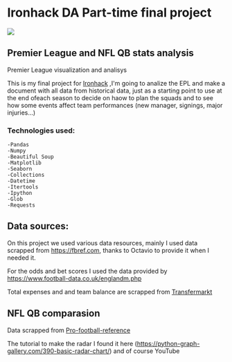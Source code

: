 # Ironhack DA Part-time final project
![](https://www.mundodeportivo.com/r/GODO/MD/p7/Futbol/Imagenes/2020/05/31/Recortada/9c6eeac1fa434362b57c86c83d36c1a6-kN8--980x554@MundoDeportivo-Web.jpg)


## Premier League and NFL QB stats analysis



Premier League visualization and analisys








This is my final project for [Ironhack](https://www.ironhack.com/es) ,I'm going to analize the EPL and make a document with all data from historical data, just as a starting point to use at the end ofeach season to decide on haow to plan the squads and to see how some events affect team performances (new manager, signings, major injuries...)






### Technologies used:

    -Pandas
    -Numpy
    -Beautiful Soup
    -Matplotlib
    -Seaborn
    -Collections
    -Datetime
    -Itertools
    -Ipython
    -Glob
    -Requests




## Data sources:

On this project we used various data resources, mainly I used data scrapped from https://fbref.com, thanks to Octavio to provide it when I needed it.

For the odds and bet scores I used the data provided by https://www.football-data.co.uk/englandm.php

Total expenses and and team balance are scrapped from [Transfermarkt](https://www.transfermarkt.com/premier-league/einnahmenausgaben/wettbewerb/GB1/plus/0?ids=a&sa=&saison_id=2000&saison_id_bis=2019&nat=&pos=&altersklasse=&w_s=&leihe=&intern=0)

## NFL QB comparasion

Data scrapped from [Pro-football-reference](https://www.pro-football-reference.com/years/2019/passing.htm)

The tutorial to make the radar I found it here (https://python-graph-gallery.com/390-basic-radar-chart/) and of course YouTube



